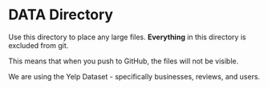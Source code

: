 # DATA Directory

Use this directory to place any large files.
**Everything** in this directory is excluded from git.

This means that when you push to GitHub, the files will not be visible.

We are using the Yelp Dataset - specifically businesses, reviews, and users.
